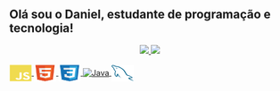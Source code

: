 ## Olá sou o Daniel, estudante de programação e tecnologia!
<div align="center">
  <a href="https://github.com/Daniel-Cristofori">
  
  <img height="180em" style="display: inline_block" src="https://github-readme-stats-sigma-five.vercel.app/api?username=Daniel-Cristofori&show_icons=true&theme=algolia&include_all_commits=true&count_private=true"/>
  
  <img height="180em" style="display: inline_block" src="https://github-readme-stats-sigma-five.vercel.app/api/top-langs/?username=Daniel-Cristofori&layout=compact&langs_count=7&theme=algolia" />
 

</div>

<div style="display: inline_block"><br>
  <img align="center" alt="Js" height="30" width="40" src="https://raw.githubusercontent.com/devicons/devicon/master/icons/javascript/javascript-plain.svg">
  <img align="center" alt="HTML" height="30" width="40" src="https://raw.githubusercontent.com/devicons/devicon/master/icons/html5/html5-original.svg">
  <img align="center" alt="CSS" height="30" width="40" src="https://raw.githubusercontent.com/devicons/devicon/master/icons/css3/css3-original.svg">
  <img align="center" alt="Java" height="30" width="40" src="https://raw.githubusercontent.com/jmnote/z-icons/master/svg/java.svg">
  <img align="center" alt="MySQL" height="30" width="40" src="https://raw.githubusercontent.com/devicons/devicon/master/icons/mysql/mysql-original.svg">
